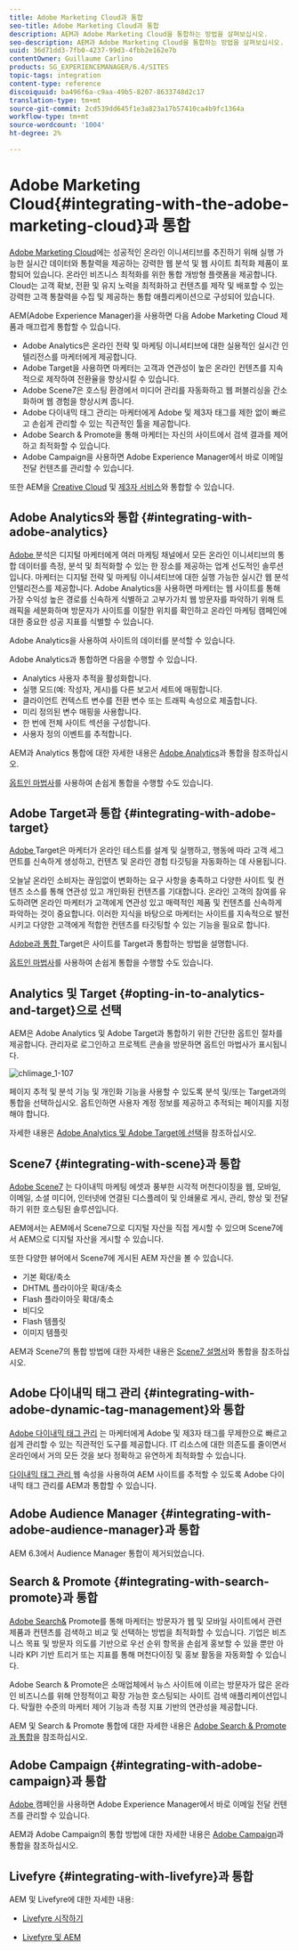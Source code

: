 ```yaml
---
title: Adobe Marketing Cloud과 통합
seo-title: Adobe Marketing Cloud과 통합
description: AEM과 Adobe Marketing Cloud을 통합하는 방법을 살펴보십시오.
seo-description: AEM과 Adobe Marketing Cloud을 통합하는 방법을 살펴보십시오.
uuid: 36d71dd3-7fb0-4237-99d3-4fbb2e162e7b
contentOwner: Guillaume Carlino
products: SG_EXPERIENCEMANAGER/6.4/SITES
topic-tags: integration
content-type: reference
discoiquuid: ba496f6a-c9aa-49b5-8207-8633748d2c17
translation-type: tm+mt
source-git-commit: 2cd539dd645f1e3a823a17b57410ca4b9fc1364a
workflow-type: tm+mt
source-wordcount: '1004'
ht-degree: 2%

---
```



# Adobe Marketing Cloud{#integrating-with-the-adobe-marketing-cloud}과 통합

[Adobe Marketing Cloud](https://www.adobe.com/solutions/digital-marketing.html)에는 성공적인 온라인 이니셔티브를 추진하기 위해 실행 가능한 실시간 데이터와 통찰력을 제공하는 강력한 웹 분석 및 웹 사이트 최적화 제품이 포함되어 있습니다. 온라인 비즈니스 최적화를 위한 통합 개방형 플랫폼을 제공합니다. Cloud는 고객 확보, 전환 및 유지 노력을 최적화하고 컨텐츠를 제작 및 배포할 수 있는 강력한 고객 통찰력을 수집 및 제공하는 통합 애플리케이션으로 구성되어 있습니다.

AEM(Adobe Experience Manager)을 사용하면 다음 Adobe Marketing Cloud 제품과 매끄럽게 통합할 수 있습니다.

* Adobe Analytics은 온라인 전략 및 마케팅 이니셔티브에 대한 실용적인 실시간 인텔리전스를 마케터에게 제공합니다.
* Adobe Target을 사용하면 마케터는 고객과 연관성이 높은 온라인 컨텐츠를 지속적으로 제작하여 전환율을 향상시킬 수 있습니다.
* Adobe Scene7은 호스팅 환경에서 미디어 관리를 자동화하고 웹 퍼블리싱을 간소화하며 웹 경험을 향상시켜 줍니다.
* Adobe 다이내믹 태그 관리는 마케터에게 Adobe 및 제3자 태그를 제한 없이 빠르고 손쉽게 관리할 수 있는 직관적인 툴을 제공합니다.
* Adobe Search &amp; Promote을 통해 마케터는 자신의 사이트에서 검색 결과를 제어하고 최적화할 수 있습니다.
* Adobe Campaign을 사용하면 Adobe Experience Manager에서 바로 이메일 전달 컨텐츠를 관리할 수 있습니다.

또한 AEM을 [Creative Cloud](/help/assets/aem-cc-integration-best-practices.md) 및 [제3자 서비스](/help/sites-administering/third-party-services.md)와 통합할 수 있습니다.

## Adobe Analytics와 통합 {#integrating-with-adobe-analytics}

[Adobe ](https://www.omniture.com/en/products/analytics/sitecatalyst) 분석은 디지털 마케터에게 여러 마케팅 채널에서 모든 온라인 이니셔티브의 통합 데이터를 측정, 분석 및 최적화할 수 있는 한 장소를 제공하는 업계 선도적인 솔루션입니다. 마케터는 디지털 전략 및 마케팅 이니셔티브에 대한 실행 가능한 실시간 웹 분석 인텔리전스를 제공합니다. Adobe Analytics을 사용하면 마케터는 웹 사이트를 통해 가장 수익성 높은 경로를 신속하게 식별하고 고부가가치 웹 방문자를 파악하기 위해 트래픽을 세분화하며 방문자가 사이트를 이탈한 위치를 확인하고 온라인 마케팅 캠페인에 대한 중요한 성공 지표를 식별할 수 있습니다.

Adobe Analytics을 사용하여 사이트의 데이터를 분석할 수 있습니다.

Adobe Analytics과 통합하면 다음을 수행할 수 있습니다.

* Analytics 사용자 추적을 활성화합니다.
* 실행 모드(예: 작성자, 게시)를 다른 보고서 세트에 매핑합니다.
* 클라이언트 컨텍스트 변수를 전환 변수 또는 트래픽 속성으로 제출합니다.
* 미리 정의된 변수 매핑을 사용합니다.
* 한 번에 전체 사이트 섹션을 구성합니다.
* 사용자 정의 이벤트를 추적합니다.

AEM과 Analytics 통합에 대한 자세한 내용은 [Adobe Analytics](/help/sites-administering/adobeanalytics.md)과 통합을 참조하십시오.

[옵트인 마법사](/help/sites-administering/opt-in.md)를 사용하여 손쉽게 통합을 수행할 수도 있습니다.

## Adobe Target과 통합 {#integrating-with-adobe-target}

[Adobe ](https://www.omniture.com/en/products/conversion/test-and-target) Target은 마케터가 온라인 테스트를 설계 및 실행하고, 행동에 따라 고객 세그먼트를 신속하게 생성하고, 컨텐츠 및 온라인 경험 타깃팅을 자동화하는 데 사용됩니다.

오늘날 온라인 소비자는 끊임없이 변화하는 요구 사항을 충족하고 다양한 사이트 및 컨텐츠 소스를 통해 연관성 있고 개인화된 컨텐츠를 기대합니다. 온라인 고객의 참여를 유도하려면 온라인 마케터가 고객에게 연관성 있고 매력적인 제품 및 컨텐츠를 신속하게 파악하는 것이 중요합니다. 이러한 지식을 바탕으로 마케터는 사이트를 지속적으로 발전시키고 다양한 고객에게 적합한 컨텐츠를 타깃팅할 수 있는 기능을 필요로 합니다.

[Adobe과 통합 ](/help/sites-administering/target.md) Target은 사이트를 Target과 통합하는 방법을 설명합니다.

[옵트인 마법사](/help/sites-administering/opt-in.md)를 사용하여 손쉽게 통합을 수행할 수도 있습니다.

## Analytics 및 Target {#opting-in-to-analytics-and-target}으로 선택

AEM은 Adobe Analytics 및 Adobe Target과 통합하기 위한 간단한 옵트인 절차를 제공합니다. 관리자로 로그인하고 프로젝트 콘솔을 방문하면 옵트인 마법사가 표시됩니다.

![chlimage_1-107](assets/chlimage_1-107.png)

페이지 추적 및 분석 기능 및 개인화 기능을 사용할 수 있도록 분석 및/또는 Target과의 통합을 선택하십시오. 옵트인하면 사용자 계정 정보를 제공하고 추적되는 페이지를 지정해야 합니다.

자세한 내용은 [Adobe Analytics 및 Adobe Target에 선택](/help/sites-administering/opt-in.md)을 참조하십시오.

## Scene7 {#integrating-with-scene}과 통합

[Adobe Scene7](https://www.adobe.com/products/scene7.html) 는 다이내믹 마케팅 에셋과 풍부한 시각적 머천다이징을 웹, 모바일, 이메일, 소셜 미디어, 인터넷에 연결된 디스플레이 및 인쇄물로 게시, 관리, 향상 및 전달하기 위한 호스팅된 솔루션입니다.

AEM에서는 AEM에서 Scene7으로 디지털 자산을 직접 게시할 수 있으며 Scene7에서 AEM으로 디지털 자산을 게시할 수 있습니다.

또한 다양한 뷰어에서 Scene7에 게시된 AEM 자산을 볼 수 있습니다.

* 기본 확대/축소
* DHTML 플라이아웃 확대/축소
* Flash 플라이아웃 확대/축소
* 비디오
* Flash 템플릿
* 이미지 템플릿

AEM과 Scene7의 통합 방법에 대한 자세한 내용은 [Scene7 설명서](/help/sites-administering/scene7.md)와 통합을 참조하십시오.

## Adobe 다이내믹 태그 관리 {#integrating-with-adobe-dynamic-tag-management}와 통합

[Adobe 다이내믹 태그 관리](https://www.adobe.com/solutions/digital-marketing/dynamic-tag-management.html) 는 마케터에게 Adobe 및 제3자 태그를 무제한으로 빠르고 쉽게 관리할 수 있는 직관적인 도구를 제공합니다. IT 리소스에 대한 의존도를 줄이면서 온라인에서 거의 모든 것을 보다 정확하고 유연하게 최적화할 수 있습니다.

[다이내믹 태그 관리 ](/help/sites-administering/dtm.md) 웹 속성을 사용하여 AEM 사이트를 추적할 수 있도록 Adobe 다이내믹 태그 관리를 AEM과 통합할 수 있습니다.

## Adobe Audience Manager {#integrating-with-adobe-audience-manager}과 통합

AEM 6.3에서 Audience Manager 통합이 제거되었습니다.

## Search &amp; Promote {#integrating-with-search-promote}과 통합

[Adobe Search&amp;](https://www.omniture.com/en/products/conversion/search-and-promote) Promote를 통해 마케터는 방문자가 웹 및 모바일 사이트에서 관련 제품과 컨텐츠를 검색하고 비교 및 선택하는 방법을 최적화할 수 있습니다. 기업은 비즈니스 목표 및 방문자 의도를 기반으로 우선 순위 항목을 손쉽게 홍보할 수 있을 뿐만 아니라 KPI 기반 트리거 또는 지표를 통해 머천다이징 및 홍보 활동을 자동화할 수 있습니다.

Adobe Search &amp; Promote은 소매업체에서 뉴스 사이트에 이르는 방문자가 많은 온라인 비즈니스를 위해 안정적이고 확장 가능한 호스팅되는 사이트 검색 애플리케이션입니다. 탁월한 수준의 마케터 제어 기능과 측정 지표 기반의 연관성을 제공합니다.

AEM 및 Search &amp; Promote 통합에 대한 자세한 내용은 [Adobe Search &amp; Promote과 통합](/help/sites-administering/search-and-promote.md)을 참조하십시오.

## Adobe Campaign {#integrating-with-adobe-campaign}과 통합

[Adobe ](https://www.adobe.com/solutions/campaign-management.html) 캠페인을 사용하면 Adobe Experience Manager에서 바로 이메일 전달 컨텐츠를 관리할 수 있습니다.

AEM과 Adobe Campaign의 통합 방법에 대한 자세한 내용은 [Adobe Campaign](/help/sites-administering/campaignstandard.md)과 통합을 참조하십시오.

## Livefyre {#integrating-with-livefyre}과 통합

AEM 및 Livefyre에 대한 자세한 내용:

* [Livefyre 시작하기](https://answers.livefyre.com/developers/getting-started)

* [Livefyre 및 AEM](https://answers.livefyre.com/product/livefyre-for-adobe-experience-manager-aem/livefyre-for-adobe-experience-manager/)

